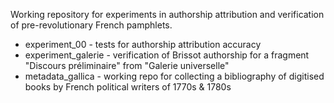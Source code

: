 Working repository for experiments in authorship attribution and verification of pre-revolutionary French pamphlets.  
  
* experiment_00 - tests for authorship attribution accuracy  
* experiment_galerie - verification of Brissot authorship for a fragment "Discours préliminaire" from "Galerie universelle"  
* metadata_gallica - working repo for collecting a bibliography of digitised books by French political writers of 1770s & 1780s  